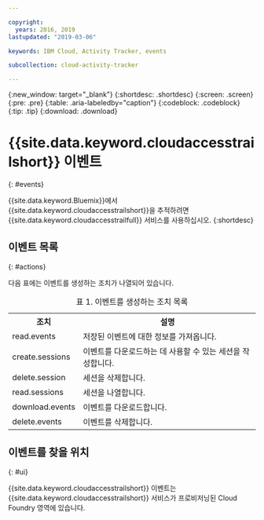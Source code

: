 ```yaml
---

copyright:
  years: 2016, 2019
lastupdated: "2019-03-06"

keywords: IBM Cloud, Activity Tracker, events

subcollection: cloud-activity-tracker

---
```


{:new_window: target="_blank"}
{:shortdesc: .shortdesc}
{:screen: .screen}
{:pre: .pre}
{:table: .aria-labeledby="caption"}
{:codeblock: .codeblock}
{:tip: .tip}
{:download: .download}


# {{site.data.keyword.cloudaccesstrailshort}} 이벤트
{: #events}

{{site.data.keyword.Bluemix}}에서 {{site.data.keyword.cloudaccesstrailshort}}을 추적하려면 {{site.data.keyword.cloudaccesstrailfull}} 서비스를 사용하십시오. 
{:shortdesc}



## 이벤트 목록
{: #actions}

다음 표에는 이벤트를 생성하는 조치가 나열되어 있습니다.

<table>
  <caption>표 1. 이벤트를 생성하는 조치 목록</caption>
  <tr>
    <th>조치</th>
	  <th>설명</th>
  <tr>
  <tr>
    <td>read.events</td>
	  <td>저장된 이벤트에 대한 정보를 가져옵니다.</td>
  </tr>
  <tr>
    <td>create.sessions</td>
	  <td>이벤트를 다운로드하는 데 사용할 수 있는 세션을 작성합니다.</td>
  </tr>
  <tr>
    <td>delete.session</td>
	  <td>세션을 삭제합니다.</td>
  </tr>
  <tr>
    <td>read.sessions</td>
	  <td>세션을 나열합니다.</td>
  </tr>
  <tr>
    <td>download.events</td>
	  <td>이벤트를 다운로드합니다.</td>
  </tr>
  <tr>
    <td>delete.events</td>
	  <td>이벤트를 삭제합니다.</td>
  </tr>
</table>


## 이벤트를 찾을 위치
{: #ui}
 	
{{site.data.keyword.cloudaccesstrailshort}} 이벤트는 {{site.data.keyword.cloudaccesstrailshort}} 서비스가 프로비저닝된 Cloud Foundry 영역에 있습니다.
